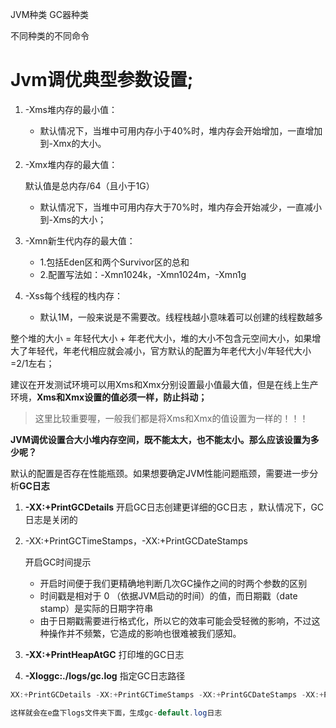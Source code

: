 JVM种类
GC器种类

不同种类的不同命令

# Jvm调优典型参数设置;

1. -Xms堆内存的最小值：

   - 默认情况下，当堆中可用内存小于40%时，堆内存会开始增加，一直增加到-Xmx的大小。

2. -Xmx堆内存的最大值：

    默认值是总内存/64（且小于1G）

   - 默认情况下，当堆中可用内存大于70%时，堆内存会开始减少，一直减小到-Xms的大小；

3. -Xmn新生代内存的最大值：

   - 1.包括Eden区和两个Survivor区的总和
   - 2.配置写法如：-Xmn1024k，-Xmn1024m，-Xmn1g

4. -Xss每个线程的栈内存：

   - 默认1M，一般来说是不需要改。线程栈越小意味着可以创建的线程数越多

整个堆的大小 = 年轻代大小 + 年老代大小，堆的大小不包含元空间大小，如果增大了年轻代，年老代相应就会减小，官方默认的配置为年老代大小/年轻代大小=2/1左右；

建议在开发测试环境可以用Xms和Xmx分别设置最小值最大值，但是在线上生产环境，**Xms和Xmx设置的值必须一样，防止抖动；**

> 这里比较重要喔，一般我们都是将Xms和Xmx的值设置为一样的！！！



**JVM调优设置合大小堆内存空间，既不能太大，也不能太小。那么应该设置为多少呢？**

默认的配置是否存在性能瓶颈。如果想要确定JVM性能问题瓶颈，需要进一步分析**GC日志**

1. **-XX:+PrintGCDetails** 开启GC日志创建更详细的GC日志 ，默认情况下，GC日志是关闭的

2. -XX:+PrintGCTimeStamps，-XX:+PrintGCDateStamps

    开启GC时间提示

   - 开启时间便于我们更精确地判断几次GC操作之间的时两个参数的区别
   - 时间戳是相对于 0 （依据JVM启动的时间）的值，而日期戳（date stamp）是实际的日期字符串
   - 由于日期戳需要进行格式化，所以它的效率可能会受轻微的影响，不过这种操作并不频繁，它造成的影响也很难被我们感知。

3. **-XX:+PrintHeapAtGC** 打印堆的GC日志

4. **-Xloggc:./logs/gc.log** 指定GC日志路径



```java
XX:+PrintGCDetails -XX:+PrintGCTimeStamps -XX:+PrintGCDateStamps -XX:+PrintHeapAtGC -Xloggc:E:/logs/gc-default.log

这样就会在e盘下logs文件夹下面，生成gc-default.log日志
```

